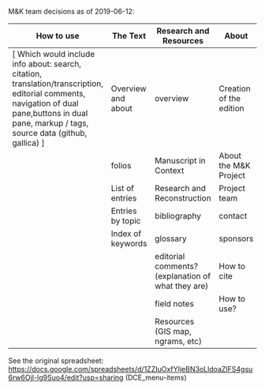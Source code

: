 M&K team decisions as of 2019-06-12:


How to use | The Text | Research and Resources | About
-- | -- | -- | --
[ Which would include info about: search, citation, translation/transcription, editorial comments, navigation of dual pane,buttons in dual pane, markup / tags, source data (github, gallica) ] | Overview and about | overview | Creation of the edition
  | folios | Manuscript in Context | About the M&K Project
  | List of entries | Research and Reconstruction | Project team
  | Entries by topic | bibliography | contact
  | Index of keywords | glossary | sponsors
  |   | editorial comments? (explanation of what they are) | How to cite
  |   | field notes | How to use?
  |   | Resources (GIS map, ngrams, etc) |  

See the original spreadsheet: https://docs.google.com/spreadsheets/d/1ZZIuOxfYIjeBN3oLldoaZIFS4gsu6rw6OjI-lg9Suo4/edit?usp=sharing (DCE_menu-items)
